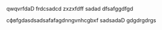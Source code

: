 qwqvrfdaD
frdcsadcd
zxzxfdff
sadad
dfsafggdfgd

сфвfgdasdsadsafafagdnngvnhcgbxf
sadsadaD
gdgdrgdrgs
